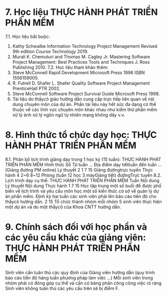 # 7. Học liệu THỰC HÀNH PHÁT TRIỂN PHẦN MỀM
7.1. Học liệu bắt buộc:
1. Kathy Schwalbe Information Technology Project Management Revised 9th edition Course Technology 2019.
2. Murali K. Chemuturi and Thomas M. Cagley Jr. Mastering Software Project Management: Best Practices Tools and Techniques J. Ross Publishing 2010.
7.2. Học liệu tham khảo thêm:
1. Steve McConnell Rapid Development Microsoft Press 1996 ISBN 1556159005.
2. R. Futrell D. Shafer L. Shafer Quality Software Project Management PrenticeHall PTR 2002.
3. Steve McConnell Software Project Survival Guide Microsoft Press 1998.
4. Tài liệu do thầycô giáo hướng dẫn cung cấp trực tiếp liên quan về nội dung chuyên môn của dự án. Phần tài liệu này hết sức đa dạng có thể thuộc về các lĩnh vực chuyên môn khác nhau như kiểm thử phần mềm xử lý ảnh xử lý ngôn ngữ tự nhiên mạng không dây v.v.
# 8. Hình thức tổ chức dạy học: THỰC HÀNH PHÁT TRIỂN PHẦN MỀM
8.1. Phân bổ lịch trình giảng dạy trong 1 học kỳ (15 tuần): THỰC HÀNH PHÁT TRIỂN PHẦN MỀM Hình thức Số Từ tuần ... Địa điểm dạy tiếttuần đến tuần ... (Giảng đường PM online) Lý thuyết 2 1 7 15 Giảng đườngtrực tuyến Thực hành 4 2\~6 8\~12 Phòng (tuần 12 học 3 máyGiảng tiết) đườngTrực tuyến 8.2. Lịch trình dạy cụ thể: THỰC HÀNH PHÁT TRIỂN PHẦN MỀM Tuần Nội dung Lý thuyết Nội dung Thực hành 1 7 15 Học tập trung một số buổi để được phổ biến về lịch trình và yêu cầu môn học một số kiến thức cơ sở về quản lý dự án phần mềm. Định kỳ hai tuần các sinh viên phải lên báo cáo tiến độ cho thầycô hướng dẫn.
2 15 Tổ chức thành nhóm mỗi nhóm 5 sinh viên thực hiện một dự án và do một thầycô của Khoa CNTT hướng dẫn.
# 9. Chính sách đối với học phần và các yêu cầu khác của giảng viên: THỰC HÀNH PHÁT TRIỂN PHẦN MỀM
Sinh viên cần tuân thủ các quy định của Giảng viên hướng dẫn (quy trình báo cáo tiến độ hàng tuần phương pháp làm việc ...) Mỗi sinh viên trong nhóm phải có đóng góp cụ thể và cần có bảng phân công công việc rõ ràng Sinh viên không tuân thủ các yêu cầu trên sẽ bị điểm F.
